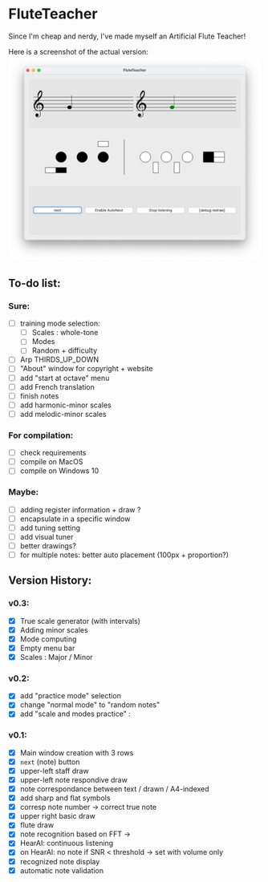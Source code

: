 # FluteTeacher
Since I'm cheap and nerdy, I've made myself an Artificial Flute Teacher!

Here is a screenshot of the actual version:
![Screen1](doc_res/screen2.png)

## To-do list:
### Sure:
- [ ] training mode selection:
  - [ ] Scales : whole-tone
  - [ ] Modes
  - [ ] Random + difficulty
- [ ] Arp THIRDS_UP_DOWN
- [ ] "About" window for copyright + website
- [ ] add "start at octave" menu 
- [ ] add French translation
- [ ] finish notes
- [ ] add harmonic-minor scales
- [ ] add melodic-minor scales 

### For compilation:
- [ ] check requirements
- [ ] compile on MacOS
- [ ] compile on Windows 10

### Maybe:
- [ ] adding register information + draw ?
- [ ] encapsulate in a specific window
- [ ] add tuning setting
- [ ] add visual tuner
- [ ] better drawings?
- [ ] for multiple notes: better auto placement (100px + proportion?)

## Version History:
### v0.3:
- [x] True scale generator (with intervals)
- [x] Adding minor scales
- [x] Mode computing
- [x] Empty menu bar
- [x] Scales : Major / Minor

### v0.2:
- [x] add "practice mode" selection
- [x] change "normal mode" to "random notes"
- [x] add "scale and modes practice" :

### v0.1:
- [x] Main window creation with 3 rows
- [x] `next` (note) button
- [x] upper-left staff draw
- [x] upper-left note respondive draw
- [x] note correspondance between text / drawn / A4-indexed
- [x] add sharp and flat symbols
- [x] corresp note number -> correct true note
- [x] upper right basic draw
- [x] flute draw
- [x] note recognition based on FFT &rarr;
- [x] HearAI: continuous listening
- [x] on HearAI: no note if SNR < threshold &rarr; set with volume only
- [x] recognized note display
- [x] automatic note validation
